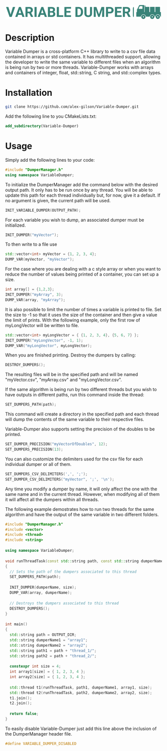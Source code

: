 ![Variable Dumper logo](https://github.com/alex-gilson/Variable-Dumper/blob/main/variable_dumper_logo.png)

# Description

Variable Dumper is a cross-platform C++ library to write to a csv file data contained in arrays or std containers. It has multithreaded support, allowing the developer to write the same variable to different files when an algorithm is being run by two or more threads. Variable-Dumper works with arrays and containers of integer, float, std::string, C string, and std::complex types.

# Installation

```bash
git clone https://github.com/alex-gilson/Variable-Dumper.git
```

Add the following line to you CMakeLists.txt:

```cmake
add_subdirectory(Variable-Dumper)
```

# Usage

Simply add the following lines to your code:

```C++
#include "DumperManager.h"
using namespace VariableDumper;
```

To initialize the DumperManager add the command below with the desired output path. It only has to be run once by any thread. You will be able to update this path for each thread individually but, for now, give it a default. If no argument is given, the current path will be used.

```C++
INIT_VARIABLE_DUMPER(OUTPUT_PATH);
```

For each variable you wish to dump, an associated dumper must be initialized.

```C++
INIT_DUMPER("myVector");
```

To then write to a file use

```C++
std::vector<int> myVector = {1, 2, 3, 4};
DUMP_VAR(myVector, "myVector");
```

For the case where you are dealing with a c style array or when you want to reduce the number of values being printed of a container, you can set up a size.

```C++
int array[] = {1,2,3};
INIT_DUMPER("myArray", 3);
DUMP_VAR(array, "myArray");
```

It is also possible to limit the number of times a variable is printed to file. Set the size to -1 so that it uses the size of the container and then give a value the limit of prints. With the following example, only the first row of myLongVector will be written to file.

```C++
std::vector<int> myLongVector = { {1, 2, 3, 4}, {5, 6, 7} };
INIT_DUMPER("myLongVector", -1, 1);
DUMP_VAR("myLongVector", myLongVector);
```

When you are finished printing. Destroy the dumpers by calling:

```C++
DESTROY_DUMPERS();
```

The resulting files will be in the specified path and will be named "myVector.csv", "myArray.csv" and "myLongVector.csv".

If the same algorithm is being run by two different threads but you wish to have outputs in different paths, run this command inside the thread:

```C++
SET_DUMPERS_PATH(path);
```

This command will create a directory in the specified path and each thread will dump the contents of the same variable to their respective files.

Variable-Dumper also supports setting the precision of the doubles to be printed.

```C++
SET_DUMPER_PRECISION("myVectorOfDoubles", 12);
SET_DUMPERS_PRECISION(13);
```

You can also customize the delimiters used for the csv file for each individual dumper or all of them.

```C++
SET_DUMPERS_CSV_DELIMITERS(',', ';');
SET_DUMPER_CSV_DELIMITERS("myVector", ';', '\n');
```

Any time you modify a dumper by name, it will only affect the one with the same name and in the current thread. However, when modifying all of them it will affect all the dumpers within all threads.

The following example demostrates how to run two threads for the same algorithm and have the output of the same variable in two different folders.

```C++
#include "DumperManager.h"
#include <vector>
#include <thread>
#include <string>

using namespace VariableDumper;

void runThreadTask(const std::string path, const std::string dumperName, int array[], int size)
{
  // Sets the path of the dumpers associated to this thread
  SET_DUMPERS_PATH(path);

  INIT_DUMPER(dumperName, size);
  DUMP_VAR(array, dumperName);

  // Destroys the dumpers associated to this thread
  DESTROY_DUMPERS();
}

int main()
{
  std::string path = OUTPUT_DIR;
  std::string dumperName1 = "array1";
  std::string dumperName2 = "array2";
  std::string path1 = path + "thread_1/";
  std::string path2 = path + "thread_2/";

  constexpr int size = 4;
  int array1[size] = { 1, 2, 3, 4 };
  int array2[size] = { 1, 2, 3, 4 };

  std::thread t1(runThreadTask, path1, dumperName1, array1, size);
  std::thread t2(runThreadTask, path2, dumperName2, array2, size);
  t1.join();
  t2.join();
  
  return false;
}
```

To easily disable Variable-Dumper just add this line above the inclusion of the DumperManager header file.

```C++
#define VARIABLE_DUMPER_DISABLED
```

